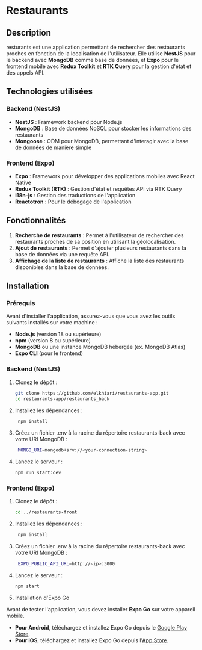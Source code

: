 # Restaurants

## Description

resturants est une application permettant de rechercher des restaurants proches en fonction de la localisation de l'utilisateur. Elle utilise **NestJS** pour le backend avec **MongoDB** comme base de données, et **Expo** pour le frontend mobile avec **Redux Toolkit** et **RTK Query** pour la gestion d'état et des appels API.

## Technologies utilisées

### Backend (NestJS)

- **NestJS** : Framework backend pour Node.js
- **MongoDB** : Base de données NoSQL pour stocker les informations des restaurants
- **Mongoose** : ODM pour MongoDB, permettant d'interagir avec la base de données de manière simple

### Frontend (Expo)

- **Expo** : Framework pour développer des applications mobiles avec React Native
- **Redux Toolkit (RTK)** : Gestion d'état et requêtes API via RTK Query
- **i18n-js** : Gestion des traductions de l'application
- **Reactotron** : Pour le débogage de l'application

## Fonctionnalités

1. **Recherche de restaurants** : Permet à l'utilisateur de rechercher des restaurants proches de sa position en utilisant la géolocalisation.
2. **Ajout de restaurants** : Permet d'ajouter plusieurs restaurants dans la base de données via une requête API.
3. **Affichage de la liste de restaurants** : Affiche la liste des restaurants disponibles dans la base de données.

## Installation

### Prérequis

Avant d'installer l'application, assurez-vous que vous avez les outils suivants installés sur votre machine :

- **Node.js** (version 18 ou supérieure)
- **npm** (version 8 ou supérieure)
- **MongoDB** ou une instance MongoDB hébergée (ex. MongoDB Atlas)
- **Expo CLI** (pour le frontend)

### Backend (NestJS)

1. Clonez le dépôt :

   ```bash
   git clone https://github.com/elkhiari/restaurants-app.git
   cd restaurants-app/restaurants_back
   ```

2. Installez les dépendances :

   ```bash
    npm install
   ```

3. Créez un fichier .env à la racine du répertoire restaurants-back avec votre URI MongoDB :

   ```bash
    MONGO_URI=mongodb+srv://<your-connection-string>
   ```

4. Lancez le serveur :
   ```bash
   npm run start:dev
   ```

### Frontend (Expo)

1. Clonez le dépôt :

   ```bash
   cd ../restaurants-front
   ```

2. Installez les dépendances :

   ```bash
    npm install
   ```

3. Créez un fichier .env à la racine du répertoire restaurants-back avec votre URI MongoDB :

   ```bash
    EXPO_PUBLIC_API_URL=http://<ip>:3000
   ```

4. Lancez le serveur :

   ```bash
   npm start
   ```

5. Installation d'Expo Go

Avant de tester l'application, vous devez installer **Expo Go** sur votre appareil mobile.

- **Pour Android**, téléchargez et installez Expo Go depuis le [Google Play Store](https://play.google.com/store/apps/details?id=host.exp.exponent).
- **Pour iOS**, téléchargez et installez Expo Go depuis l'[App Store](https://apps.apple.com/us/app/expo-go/id982107779).
